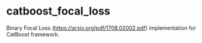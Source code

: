 # catboost_focal_loss
Binary Focal Loss (https://arxiv.org/pdf/1708.02002.pdf) implementation for CatBoost framework. 

